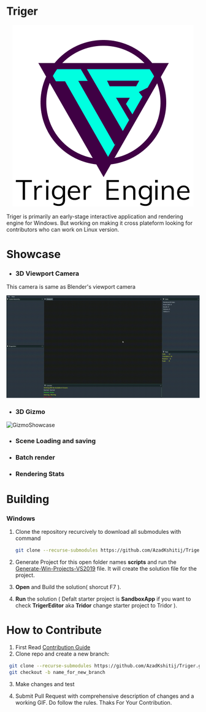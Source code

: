 # Triger

<p align="center">
  <img src="assets/Logos/TrigerLogoWithName.png" alt="Logo" />
</p>

Triger is primarily an early-stage interactive application and rendering engine for Windows. But working on making it cross plateform looking for contributors who can work on Linux version.

# Showcase
- ### 3D Viewport Camera
This camera is same as Blender's viewport camera

![3DViewPortCameraShowcase](./Showcase/GIF/3DViewPortCameraShowcase.gif)

- ### 3D Gizmo

![GizmoShowcase](./Showcase/GIF/GizmoShowcase.gif)

- ### Scene Loading and saving
- ### Batch render
- ### Rendering Stats

# Building

### Windows

1. Clone the repository recurcively to download all submodules with command

   ```bash
   git clone --recurse-submodules https://github.com/AzadKshitij/Triger.git
   ```

2. Generate Project for this open folder names **scripts** and run the [Generate-Win-Projects-VS2019](scripts/Generate-Win-Projects-VS2019.bat) file. It will create the solution file for the project.

3. **Open** and Build the solution( shorcut F7 ).

4. **Run** the solution ( Defalt starter project is **SandboxApp** if you want to check **TrigerEditor** aka **Tridor** change starter project to Tridor ).

# How to Contribute

1. First Read [Contribution Guide](https://github.com/AzadKshitij/Triger/blob/main/.github/CONTRIBUTING.md)
2. Clone repo and create a new branch:

```bash
 git clone --recurse-submodules https://github.com/AzadKshitij/Triger.git
 git checkout -b name_for_new_branch
```

3. Make changes and test

4. Submit Pull Request with comprehensive description of changes and a working GIF. Do follow the rules. Thaks For Your Contribution.
